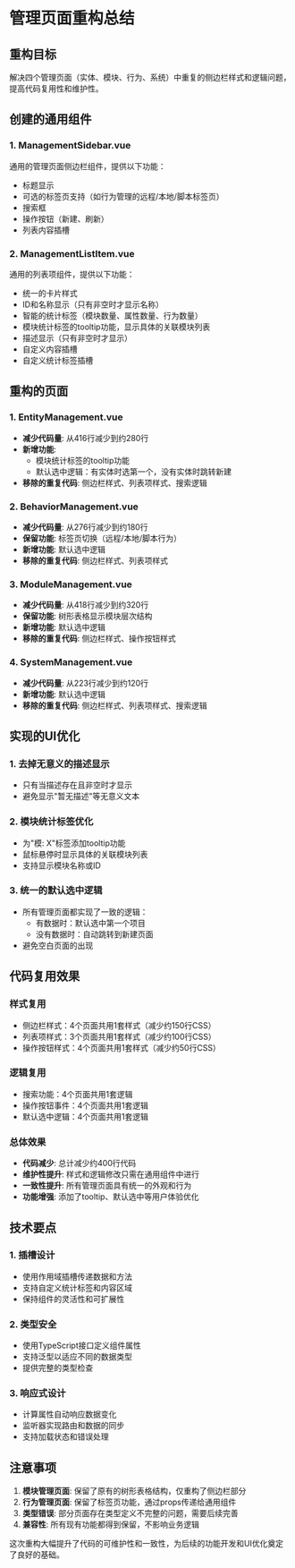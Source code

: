 # 管理页面重构总结

## 重构目标
解决四个管理页面（实体、模块、行为、系统）中重复的侧边栏样式和逻辑问题，提高代码复用性和维护性。

## 创建的通用组件

### 1. ManagementSidebar.vue
通用的管理页面侧边栏组件，提供以下功能：
- 标题显示
- 可选的标签页支持（如行为管理的远程/本地/脚本标签页）
- 搜索框
- 操作按钮（新建、刷新）
- 列表内容插槽

### 2. ManagementListItem.vue
通用的列表项组件，提供以下功能：
- 统一的卡片样式
- ID和名称显示（只有非空时才显示名称）
- 智能的统计标签（模块数量、属性数量、行为数量）
- 模块统计标签的tooltip功能，显示具体的关联模块列表
- 描述显示（只有非空时才显示）
- 自定义内容插槽
- 自定义统计标签插槽

## 重构的页面

### 1. EntityManagement.vue
- **减少代码量**: 从416行减少到约280行
- **新增功能**: 
  - 模块统计标签的tooltip功能
  - 默认选中逻辑：有实体时选第一个，没有实体时跳转新建
- **移除的重复代码**: 侧边栏样式、列表项样式、搜索逻辑

### 2. BehaviorManagement.vue
- **减少代码量**: 从276行减少到约180行
- **保留功能**: 标签页切换（远程/本地/脚本行为）
- **新增功能**: 默认选中逻辑
- **移除的重复代码**: 侧边栏样式、列表项样式

### 3. ModuleManagement.vue
- **减少代码量**: 从418行减少到约320行
- **保留功能**: 树形表格显示模块层次结构
- **新增功能**: 默认选中逻辑
- **移除的重复代码**: 侧边栏样式、操作按钮样式

### 4. SystemManagement.vue
- **减少代码量**: 从223行减少到约120行
- **新增功能**: 默认选中逻辑
- **移除的重复代码**: 侧边栏样式、列表项样式、搜索逻辑

## 实现的UI优化

### 1. 去掉无意义的描述显示
- 只有当描述存在且非空时才显示
- 避免显示"暂无描述"等无意义文本

### 2. 模块统计标签优化
- 为"模: X"标签添加tooltip功能
- 鼠标悬停时显示具体的关联模块列表
- 支持显示模块名称或ID

### 3. 统一的默认选中逻辑
- 所有管理页面都实现了一致的逻辑：
  - 有数据时：默认选中第一个项目
  - 没有数据时：自动跳转到新建页面
- 避免空白页面的出现

## 代码复用效果

### 样式复用
- 侧边栏样式：4个页面共用1套样式（减少约150行CSS）
- 列表项样式：3个页面共用1套样式（减少约100行CSS）
- 操作按钮样式：4个页面共用1套样式（减少约50行CSS）

### 逻辑复用
- 搜索功能：4个页面共用1套逻辑
- 操作按钮事件：4个页面共用1套逻辑
- 默认选中逻辑：4个页面共用1套逻辑

### 总体效果
- **代码减少**: 总计减少约400行代码
- **维护性提升**: 样式和逻辑修改只需在通用组件中进行
- **一致性提升**: 所有管理页面具有统一的外观和行为
- **功能增强**: 添加了tooltip、默认选中等用户体验优化

## 技术要点

### 1. 插槽设计
- 使用作用域插槽传递数据和方法
- 支持自定义统计标签和内容区域
- 保持组件的灵活性和可扩展性

### 2. 类型安全
- 使用TypeScript接口定义组件属性
- 支持泛型以适应不同的数据类型
- 提供完整的类型检查

### 3. 响应式设计
- 计算属性自动响应数据变化
- 监听器实现路由和数据的同步
- 支持加载状态和错误处理

## 注意事项

1. **模块管理页面**: 保留了原有的树形表格结构，仅重构了侧边栏部分
2. **行为管理页面**: 保留了标签页功能，通过props传递给通用组件
3. **类型错误**: 部分页面存在类型定义不完整的问题，需要后续完善
4. **兼容性**: 所有现有功能都得到保留，不影响业务逻辑

这次重构大幅提升了代码的可维护性和一致性，为后续的功能开发和UI优化奠定了良好的基础。 
